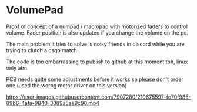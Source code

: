 # VolumePad

Proof of concept of a numpad / macropad with motorized faders to control volume. Fader position is also updated if you change the volume on the pc.

The main problem it tries to solve is noisy friends in discord while you are trying to clutch a csgo match

The code is too embarrassing to publish to github at this moment tbh, linux only atm

PCB needs quite some adjustments before it works so please don't order one (used the worng motor driver on this version)

https://user-images.githubusercontent.com/7907280/210675597-fe70f985-09b6-4afa-9840-3089a5ae9c90.mp4

